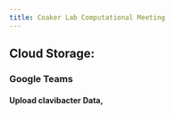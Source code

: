 ```yaml
---
title: Coaker Lab Computational Meeting
---
```


## Cloud Storage:
### Google Teams
#### Upload clavibacter Data, 
